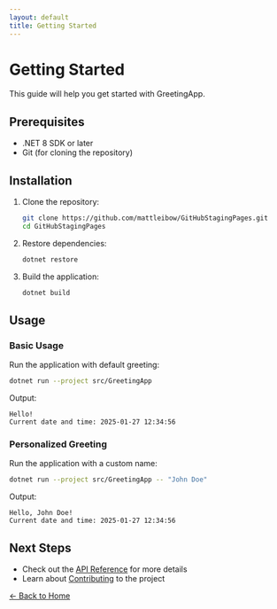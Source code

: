```yaml
---
layout: default
title: Getting Started
---
```


# Getting Started

This guide will help you get started with GreetingApp.

## Prerequisites

- .NET 8 SDK or later
- Git (for cloning the repository)

## Installation

1. Clone the repository:
   ```bash
   git clone https://github.com/mattleibow/GitHubStagingPages.git
   cd GitHubStagingPages
   ```

2. Restore dependencies:
   ```bash
   dotnet restore
   ```

3. Build the application:
   ```bash
   dotnet build
   ```

## Usage

### Basic Usage

Run the application with default greeting:

```bash
dotnet run --project src/GreetingApp
```

Output:
```
Hello!
Current date and time: 2025-01-27 12:34:56
```

### Personalized Greeting

Run the application with a custom name:

```bash
dotnet run --project src/GreetingApp -- "John Doe"
```

Output:
```
Hello, John Doe!
Current date and time: 2025-01-27 12:34:56
```

## Next Steps

- Check out the [API Reference](api-reference.html) for more details
- Learn about [Contributing](contributing.html) to the project

[← Back to Home](index.html)